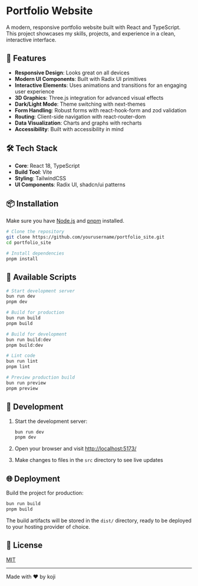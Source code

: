 # Portfolio Website

A modern, responsive portfolio website built with React and TypeScript. This project showcases my skills, projects, and experience in a clean, interactive interface.

## 🚀 Features

- **Responsive Design**: Looks great on all devices
- **Modern UI Components**: Built with Radix UI primitives
- **Interactive Elements**: Uses animations and transitions for an engaging user experience
- **3D Graphics**: Three.js integration for advanced visual effects
- **Dark/Light Mode**: Theme switching with next-themes
- **Form Handling**: Robust forms with react-hook-form and zod validation
- **Routing**: Client-side navigation with react-router-dom
- **Data Visualization**: Charts and graphs with recharts
- **Accessibility**: Built with accessibility in mind

## 🛠️ Tech Stack

- **Core**: React 18, TypeScript
- **Build Tool**: Vite
- **Styling**: TailwindCSS
- **UI Components**: Radix UI, shadcn/ui patterns


## 📦 Installation

Make sure you have [Node.js](https://nodejs.org/) and [pnpm](https://pnpm.io/) installed.

```bash
# Clone the repository
git clone https://github.com/yourusername/portfolio_site.git
cd portfolio_site

# Install dependencies
pnpm install
```

## 🧰 Available Scripts

```bash
# Start development server
bun run dev
pnpm dev

# Build for production
bun run build
pnpm build

# Build for development
bun run build:dev
pnpm build:dev

# Lint code
bun run lint
pnpm lint

# Preview production build
bun run preview
pnpm preview
```

## 🚧 Development

1. Start the development server:
   ```bash
   bun run dev
   pnpm dev
   ```

2. Open your browser and visit [http://localhost:5173/](http://localhost:5173/)

3. Make changes to files in the `src` directory to see live updates

## 🌐 Deployment

Build the project for production:

```bash
bun run build
pnpm build
```

The build artifacts will be stored in the `dist/` directory, ready to be deployed to your hosting provider of choice.

## 📝 License

[MIT](LICENSE)

---

Made with ❤️ by koji
